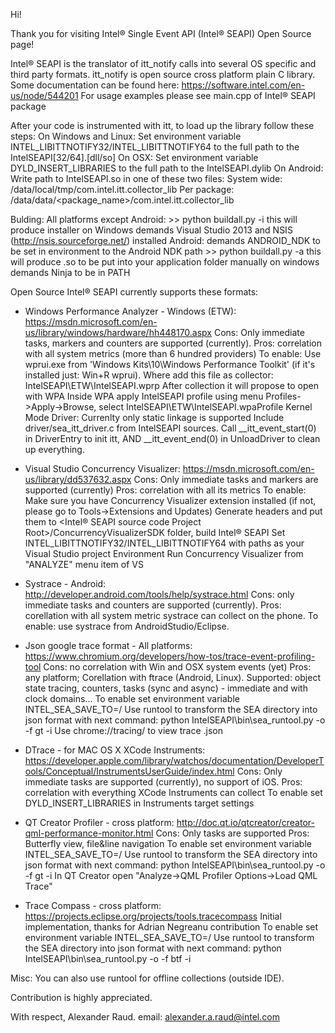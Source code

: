 Hi!

Thank you for visiting Intel® Single Event API (Intel® SEAPI) Open Source page!

Intel® SEAPI is the translator of itt_notify calls into several OS specific and third party formats.
itt_notify is open source cross platform plain C library. Some documentation can be found here: https://software.intel.com/en-us/node/544201
For usage examples please see main.cpp of Intel® SEAPI package

After your code is instrumented with itt, to load up the library follow these steps:
    On Windows and Linux:
        Set environment variable INTEL_LIBITTNOTIFY32/INTEL_LIBITTNOTIFY64 to the full path to the IntelSEAPI[32/64].[dll/so]
    On OSX:
        Set environment variable DYLD_INSERT_LIBRARIES to the full path to the IntelSEAPI.dylib
    On Android:
        Write path to IntelSEAPI.so in one of these two files:
            System wide: /data/local/tmp/com.intel.itt.collector_lib
            Per package: /data/data/<package_name>/com.intel.itt.collector_lib

Bulding:
    All platforms except Android:
        >> python buildall.py -i
        this will produce installer
        on Windows demands Visual Studio 2013 and NSIS (http://nsis.sourceforge.net/) installed
    Android:
        demands ANDROID_NDK to be set in environment to the Android NDK path
        >> python buildall.py -a
        this will produce .so to be put into your application folder manually
        on windows demands Ninja to be in PATH
            
Open Source Intel® SEAPI currently supports these formats:

* Windows Performance Analyzer - Windows (ETW): https://msdn.microsoft.com/en-us/library/windows/hardware/hh448170.aspx
    Cons: Only immediate tasks, markers and counters are supported (currently).
    Pros: correlation with all system metrics (more than 6 hundred providers)
    To enable:
        Use wprui.exe from 'Windows Kits\10\Windows Performance Toolkit' (if it's installed just: Win+R wprui).
        Where add this file as collector: <InstalDir>IntelSEAPI\ETW\IntelSEAPI.wprp
        After collection it will propose to open with WPA
        Inside WPA apply IntelSEAPI profile using menu Profiles->Apply->Browse, select <InstalDir>IntelSEAPI\ETW\IntelSEAPI.wpaProfile
    Kernel Mode Driver:
        Currenlty only static linkage is supported
        Include driver/sea_itt_driver.c from IntelSEAPI sources.
        Call __itt_event_start(0) in DriverEntry to init itt, AND __itt_event_end(0) in UnloadDriver to clean up everything.

* Visual Studio Concurrency Visualizer: https://msdn.microsoft.com/en-us/library/dd537632.aspx
    Cons: Only immediate tasks and markers are supported (currently)
    Pros: correlation with all its metrics
    To enable:
        Make sure you have Concurrency Visualizer extension installed (if not, please go to Tools->Extensions and Updates)
        Generate headers and put them to <Intel® SEAPI source code Project Root>/ConcurrencyVisualizerSDK folder, build Intel® SEAPI
        Set INTEL_LIBITTNOTIFY32/INTEL_LIBITTNOTIFY64 with paths as your Visual Studio project Environment
        Run Concurrency Visualizer from "ANALYZE" menu item of VS

* Systrace - Android: http://developer.android.com/tools/help/systrace.html
    Cons: only immediate tasks and counters are supported (currently).
    Pros: corellation with all system metric systrace can collect on the phone.
    To enable: use systrace from AndroidStudio/Eclipse.

* Json google trace format - All platforms: https://www.chromium.org/developers/how-tos/trace-event-profiling-tool
    Cons: no correlation with Win and OSX system events (yet)
    Pros: any platform; Corellation with ftrace (Android, Linux). Supported: object state tracing, counters, tasks (sync and async) - immediate and with clock domains...
    To enable set environment variable INTEL_SEA_SAVE_TO=<any path>/<trace name>
    Use runtool to transform the SEA directory into json format with next command:
        python <InstalDir>IntelSEAPI\bin\sea_runtool.py -o <target> -f gt -i <source folder>
    Use chrome://tracing/ to view trace <target>.json

* DTrace - for MAC OS X XCode Instruments: https://developer.apple.com/library/watchos/documentation/DeveloperTools/Conceptual/InstrumentsUserGuide/index.html
    Cons: Only immediate tasks are supported (currently), no support of iOS.
    Pros: correlation with everything XCode Instruments can collect
    To enable set DYLD_INSERT_LIBRARIES in Instruments target settings

* QT Creator Profiler - cross platform: http://doc.qt.io/qtcreator/creator-qml-performance-monitor.html
    Cons: Only tasks are supported
    Pros: Butterfly view, file&line navigation
    To enable set environment variable INTEL_SEA_SAVE_TO=<any path>/<trace name>
    Use runtool to transform the SEA directory into json format with next command:
        python <InstalDir>IntelSEAPI\bin\sea_runtool.py -o <target> -f gt -i <source folder>
    In QT Creator open "Analyze->QML Profiler Options->Load QML Trace"

* Trace Compass - cross platform: https://projects.eclipse.org/projects/tools.tracecompass
    Initial implementation, thanks for Adrian Negreanu contribution
    To enable set environment variable INTEL_SEA_SAVE_TO=<any path>/<trace name>
    Use runtool to transform the SEA directory into json format with next command:
        python <InstalDir>IntelSEAPI\bin\sea_runtool.py -o <target> -f btf -i <source folder>
    
Misc:
    You can also use runtool for offline collections (outside IDE).

Contribution is highly appreciated.
    
With respect, Alexander Raud.
email: alexander.a.raud@intel.com